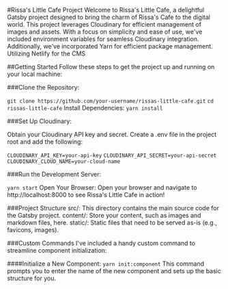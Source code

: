 
#Rissa's Little Cafe Project
Welcome to Rissa's Little Cafe, a delightful Gatsby project designed to bring the charm of Rissa's Cafe to the digital world. This project leverages Cloudinary for efficient management of images and assets. With a focus on simplicity and ease of use, we've included environment variables for seamless Cloudinary integration. Additionally, we've incorporated Yarn for efficient package management. Utilizing Netlify for the CMS

##Getting Started
Follow these steps to get the project up and running on your local machine:

###Clone the Repository:

`git clone https://github.com/your-username/rissas-little-cafe.git`
`cd rissas-little-cafe`
Install Dependencies:
`yarn install`

###Set Up Cloudinary:

Obtain your Cloudinary API key and secret.
Create a .env file in the project root and add the following:

`CLOUDINARY_API_KEY=your-api-key`
`CLOUDINARY_API_SECRET=your-api-secret`
`CLOUDINARY_CLOUD_NAME=your-cloud-name`

###Run the Development Server:

`yarn start`
Open Your Browser:
Open your browser and navigate to http://localhost:8000 to see Rissa's Little Cafe in action!

###Project Structure
src/: This directory contains the main source code for the Gatsby project.
content/: Store your content, such as images and markdown files, here.
static/: Static files that need to be served as-is (e.g., favicons, images).

###Custom Commands
I've included a handy custom command to streamline component initialization:

####Initialize a New Component:
`yarn init:component`
This command prompts you to enter the name of the new component and sets up the basic structure for you.

